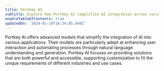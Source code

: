 ```yaml
---
title: Portkey AI
subtitle: Explore how Portkey AI simplifies AI integration across various applications
enableTableOfContents: true
updatedOn: '2024-01-10T18:34:05.849Z'
---
```


Portkey AI offers advanced models that simplify the integration of AI into various applications. Their models are particularly adept at enhancing user interaction and automating processes through natural language understanding and generation. Portkey AI focuses on providing solutions that are both powerful and accessible, supporting customization to fit the unique requirements of different industries and use cases.
